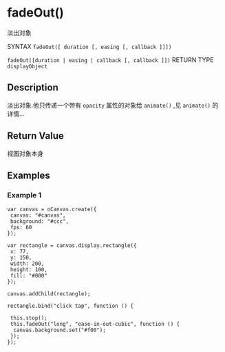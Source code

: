 # fadeOut()

淡出对象

SYNTAX `fadeOut([ duration [, easing [, callback ]]]) `

`fadeOut([duration | easing | callback [, callback ]])` RETURN TYPE `displayObject`

## Description

淡出对象.他只传递一个带有 `opacity` 属性的对象给 `animate()` ,见 `animate()` 的详情...

## Return Value

视图对象本身

## Examples

### Example 1

```
var canvas = oCanvas.create({
 canvas: "#canvas",
 background: "#ccc",
 fps: 60
});

var rectangle = canvas.display.rectangle({
 x: 77,
 y: 150,
 width: 200,
 height: 100,
 fill: "#000"
});

canvas.addChild(rectangle);

rectangle.bind("click tap", function () {

 this.stop();
 this.fadeOut("long", "ease-in-out-cubic", function () {
  canvas.background.set("#f00");
 });
});
```
